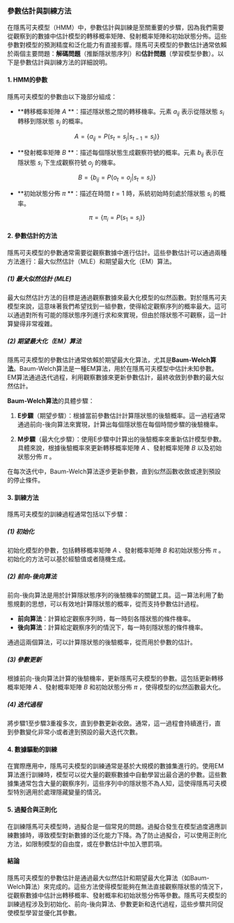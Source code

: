 ### 參數估計與訓練方法

在隱馬可夫模型（HMM）中，參數估計與訓練是至關重要的步驟，因為我們需要從觀察到的數據中估計模型的轉移概率矩陣、發射概率矩陣和初始狀態分佈。這些參數對模型的預測精度和泛化能力有直接影響。隱馬可夫模型的參數估計通常依賴於兩個主要問題：**解碼問題**（推斷隱狀態序列）和**估計問題**（學習模型參數）。以下是參數估計與訓練方法的詳細說明。

#### 1. **HMM的參數**
隱馬可夫模型的參數由以下幾部分組成：
- **轉移概率矩陣  $`A`$ **：描述隱狀態之間的轉移機率。元素  $`a_{ij}`$  表示從隱狀態  $`s_i`$  轉移到隱狀態  $`s_j`$  的概率。
  
```math
A = \{ a_{ij} = P(s_t = s_j | s_{t-1} = s_i) \}
```

  
- **發射概率矩陣  $`B`$ **：描述每個隱狀態生成觀察符號的概率。元素  $`b_{ij}`$  表示在隱狀態  $`s_i`$  下生成觀察符號  $`o_j`$  的機率。
  
```math
B = \{ b_{ij} = P(o_t = o_j | s_t = s_i) \}
```

  
- **初始狀態分佈  $`\pi`$ **：描述在時間  $`t = 1`$  時，系統初始時刻處於隱狀態  $`s_i`$  的概率。
  
```math
\pi = \{ \pi_i = P(s_1 = s_i) \}
```


#### 2. **參數估計的方法**
隱馬可夫模型的參數通常需要從觀察數據中進行估計。這些參數估計可以通過兩種方法進行：最大似然估計（MLE）和期望最大化（EM）算法。

##### (1) **最大似然估計 (MLE)**
最大似然估計方法的目標是通過觀察數據來最大化模型的似然函數。對於隱馬可夫模型來說，這意味著我們希望找到一組參數，使得給定觀察序列的概率最大。這可以通過對所有可能的隱狀態序列進行求和來實現，但由於隱狀態不可觀察，這一計算變得非常複雜。

##### (2) **期望最大化（EM）算法**
隱馬可夫模型的參數估計通常依賴於期望最大化算法，尤其是**Baum-Welch算法**。Baum-Welch算法是一種EM算法，用於在隱馬可夫模型中估計未知參數。EM算法通過迭代過程，利用觀察數據來更新參數估計，最終收斂到參數的最大似然估計。

**Baum-Welch算法**的具體步驟：
1. **E步驟**（期望步驟）：根據當前參數估計計算隱狀態的後驗概率。這一過程通常通過前向-後向算法來實現，計算出每個隱狀態在每個時間步驟的後驗機率。
   
2. **M步驟**（最大化步驟）：使用E步驟中計算出的後驗概率來重新估計模型參數。具體來說，根據後驗概率來更新轉移概率矩陣  $`A`$ 、發射概率矩陣  $`B`$  以及初始狀態分佈  $`\pi`$ 。

在每次迭代中，Baum-Welch算法逐步更新參數，直到似然函數收斂或達到預設的停止條件。

#### 3. **訓練方法**
隱馬可夫模型的訓練過程通常包括以下步驟：

##### (1) **初始化**
初始化模型的參數，包括轉移概率矩陣  $`A`$ 、發射概率矩陣  $`B`$  和初始狀態分佈  $`\pi`$ 。初始化的方法可以基於經驗值或者隨機生成。

##### (2) **前向-後向算法**
前向-後向算法是用於計算隱狀態序列的後驗機率的關鍵工具。這一算法利用了動態規劃的思想，可以有效地計算隱狀態的概率，從而支持參數估計過程。

- **前向算法**：計算給定觀察序列時，每一時刻各隱狀態的條件機率。
- **後向算法**：計算給定觀察序列的情況下，每一時刻隱狀態的條件機率。

通過這兩個算法，可以計算隱狀態的後驗概率，從而用於參數的估計。

##### (3) **參數更新**
根據前向-後向算法計算的後驗機率，更新隱馬可夫模型的參數。這包括更新轉移概率矩陣  $`A`$ 、發射概率矩陣  $`B`$  和初始狀態分佈  $`\pi`$ ，使得模型的似然函數最大化。

##### (4) **迭代過程**
將步驟1至步驟3重複多次，直到參數更新收斂。通常，這一過程會持續進行，直到參數變化非常小或者達到預設的最大迭代次數。

#### 4. **數據驅動的訓練**
在實際應用中，隱馬可夫模型的訓練通常是基於大規模的數據集進行的。使用EM算法進行訓練時，模型可以從大量的觀察數據中自動學習出最合適的參數。這些數據集通常包含大量的觀察序列，這些序列中的隱狀態不為人知，這使得隱馬可夫模型特別適用於處理隱藏變量的情況。

#### 5. **過擬合與正則化**
在訓練隱馬可夫模型時，過擬合是一個常見的問題。過擬合發生在模型過度適應訓練數據時，導致模型對新數據的泛化能力下降。為了防止過擬合，可以使用正則化方法，如限制模型的自由度，或在參數估計中加入懲罰項。

#### 結論
隱馬可夫模型的參數估計是通過最大似然估計和期望最大化算法（如Baum-Welch算法）來完成的。這些方法使得模型能夠在無法直接觀察隱狀態的情況下，從觀察數據中估計出轉移概率、發射概率和初始狀態分佈等參數。隱馬可夫模型的訓練過程涉及到初始化、前向-後向算法、參數更新和迭代過程，這些步驟共同促使模型學習並優化其參數。